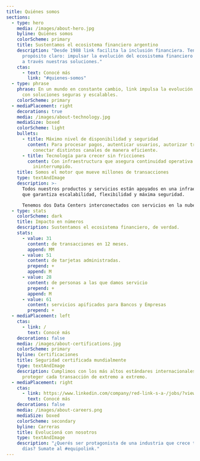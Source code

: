 ```yaml
---
title: Quiénes somos
sections:
  - type: hero
    media: /images/about-hero.jpg
    byline: Quiénes somos
    colorScheme: primary
    title: Sustentamos el ecosistema financiero argentino
    description: "Desde 1988 link facilita la inclusión financiera. Tenemos un
      propósito claro: impulsar la evolución del ecosistema financiero argentino
      a través nuestras soluciones."
    ctas:
      - text: Conocé más
        link: "#quienes-somos"
  - type: phrase
    phrase: En un mundo en constante cambio, link impulsa la evolución financiera
      con soluciones seguras y escalables.
    colorScheme: primary
  - mediaPlacement: right
    decorations: true
    media: /images/about-technology.jpg
    mediaSize: boxed
    colorScheme: light
    bullets:
      - title: Máximo nivel de disponibilidad y seguridad
        content: Para procesar pagos, autenticar usuarios, autorizar transacciones y
          conectar distintos canales de manera eficiente.
      - title: Tecnología para crecer sin fricciones
        content: Con infraestructura que asegura continuidad operativa y un servicio
          ininterrumpido.
    title: Somos el motor que mueve millones de transacciones
    type: textAndImage
    description: >-
      Todos nuestros productos y servicios están apoyados en una infraestructura
      que garantiza escalabilidad, flexibilidad y máxima seguridad.

      Tenemos dos Data Centers interconectados con servicios en la nube, asegurando un alto rendimiento sin interrupciones, las 24h
  - type: stats
    colorScheme: dark
    title: Impacto en números
    description: Sustentamos el ecosistema financiero, de verdad.
    stats:
      - value: 31
        content: de transacciones en 12 meses.
        append: MM
      - value: 51
        content: de tarjetas administradas.
        prepend: +
        append: M
      - value: 28
        content: de personas a las que damos servicio
        prepend: +
        append: M
      - value: 61
        content: servicios apificados para Bancos y Empresas
        prepend: +
  - mediaPlacement: left
    ctas:
      - link: /
        text: Conocé más
    decorations: false
    media: /images/about-certifications.jpg
    colorScheme: primary
    byline: Certificaciones
    title: Seguridad certificada mundialmente
    type: textAndImage
    description: Cumplimos con los más altos estándares internacionales para
      proteger cada transacción de extremo a extremo.
  - mediaPlacement: right
    ctas:
      - link: https://www.linkedin.com/company/red-link-s-a-/jobs/?viewAsMember=true
        text: Conocé más
    decorations: false
    media: /images/about-careers.png
    mediaSize: boxed
    colorScheme: secondary
    byline: Carreras
    title: Evolucioná con nosotros
    type: textAndImage
    description: "¿Querés ser protagonista de una industria que crece todos los
      días? Sumate al #equipolink."
---
```

